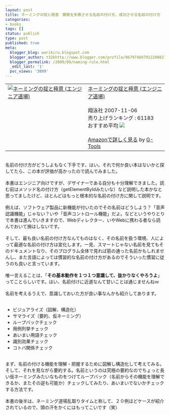 ```yaml
---
layout: post
title: ネーミングの掟と極意　開発を失敗させる名前の付け方、成功させる名前の付け方
categories:
- books
tags: []
status: publish
type: post
published: true
meta:
  blogger_blog: warikiru.blogspot.com
  blogger_author: t32khttp://www.blogger.com/profile/06797489791220082722noreply@blogger.com
  blogger_permalink: /2009/09/naming-rule.html
  _edit_last: '1'
  pvc_views: '3899'
---
```

<table border="0" cellpadding="5"><tbody><tr><td valign="top"><a href="http://www.amazon.co.jp/exec/obidos/ASIN/4798114332/warikiru-22/ref=nosim/" target="_blank"><img src="http://ecx.images-amazon.com/images/I/51NBqyKkEFL._SL160_.jpg" alt="ネーミングの掟と極意 (エンジニア道場)" border="0" /></a></td><td valign="top"><span style=""><a href="http://www.amazon.co.jp/%E3%83%8D%E3%83%BC%E3%83%9F%E3%83%B3%E3%82%B0%E3%81%AE%E6%8E%9F%E3%81%A8%E6%A5%B5%E6%84%8F-%E3%82%A8%E3%83%B3%E3%82%B8%E3%83%8B%E3%82%A2%E9%81%93%E5%A0%B4-%E9%96%8B%E7%B1%B3-%E7%91%9E%E6%B5%A9/dp/4798114332%3FSubscriptionId%3D15SMZCTB9V8NGR2TW082%26tag%3Dwarikiru-22%26linkCode%3Dxm2%26camp%3D2025%26creative%3D165953%26creativeASIN%3D4798114332" target="_blank">ネーミングの掟と極意 (エンジニア道場)</a><img src="http://www.blogger.com/%27http://www.assoc-amazon.jp/e/ir?t=" l="ur2&amp;o=" 9="" alt="''" border="0" height="1" width="1" /><br /><br />翔泳社  2007-11-06<br />売り上げランキング : 61183<br />おすすめ平均  <img src="http://g-images.amazon.com/images/G/01/detail/stars-4-5.gif" /><br /><br /><a href="http://www.amazon.co.jp/%E3%83%8D%E3%83%BC%E3%83%9F%E3%83%B3%E3%82%B0%E3%81%AE%E6%8E%9F%E3%81%A8%E6%A5%B5%E6%84%8F-%E3%82%A8%E3%83%B3%E3%82%B8%E3%83%8B%E3%82%A2%E9%81%93%E5%A0%B4-%E9%96%8B%E7%B1%B3-%E7%91%9E%E6%B5%A9/dp/4798114332%3FSubscriptionId%3D15SMZCTB9V8NGR2TW082%26tag%3Dwarikiru-22%26linkCode%3Dxm2%26camp%3D2025%26creative%3D165953%26creativeASIN%3D4798114332" target="_blank">Amazonで詳しく見る</a></span> <span style="">by <a href="http://www.goodpic.com/mt/aws/index.html">G-Tools</a></span></td></tr></tbody></table><br />名前の付け方がどうしよもなく下手です、はい。それで何か良い本はないかと探してたら、この本が評価が高かったので読んでみました。<br /><br />本書はエンジニア向けですが、デザイナーである自分も十分理解できました。読む前はメソッド名の付け方（getElementByIdみたいな）など説明した本かなと思ってましたけど、ほとんどはもっと根本的な名前の付け方に関して説明です。<br /><br />例えば、ソフトウェア製品に新機能が付いたのでその名前はどうしよう？「音声認識機能」じゃない？いや「音声コントロール機能」だよ。などというやりとりで本書は進んでいきますので、Webディレクター、いやWebに携わる者なら読んでおいて損はしないです。<br /><br />そして、最も良い名前の付け方なんてものはなく、その名前を扱う環境、人によって最適な名前の付け方は変化します。一見、スマートじゃない名前を見てもそのドキュメントなり、そのプログラム全体で見れば筋の通った名前かもしれませんし、また言語によっては慣習的な名前の付け方があるのでそういった慣習に従うのも良いと言っています。<br /><br />唯一言えることは、「<span style="font-weight: bold;">その基本動作を１つ１つ意識して、抜かりなくやろうよ</span>」ってことらしいです。はい、名前付けに近道なんて甘いことは通じませんねｗ<br /><br />名前を考えるうえで、意識しておいた方が良い事なんかも紹介してあります。<br /><br /><ul><li>ビジュアライズ（図解、構造化）</li><li>サマライズ（要約、仮ネーミング）</li><li>ループバックチェック</li><li>用例列挙チェック</li><li>あいまい用語チェック</li><li>識別効果チェック</li><li>コトバ関係チェック</li></ul><br />まず、名前の付ける機能を理解・把握するために図解し構造化して考えてみる。そして、それを見ながら要約する。名前というのは究極の要約なのでちょっと長い仮ネーミングみたいなものをつけてループバック（名前からその機能を理解できるか、またその逆も可能か）チェックしてみたり、あいまいでないかチェックする方法です。<br /><br />本書の後半は、ネーミング道場乱取りタイムと称して、２０例ほどケースが紹介されているので、頭の汗をかくにはもってこいです（笑）
